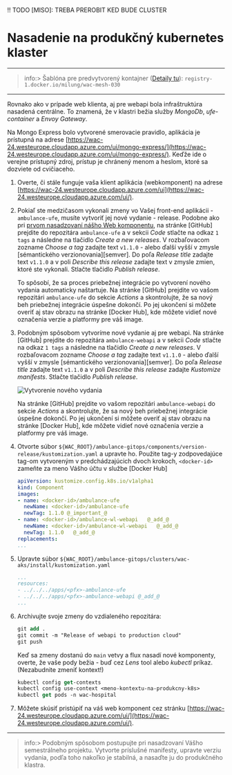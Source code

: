 !! TODO [MISO]: TREBA PREROBIT KED BUDE CLUSTER

# Nasadenie na produkčný kubernetes klaster

---

>info:>
Šablóna pre predvytvorený kontajner ([Detaily tu](../99.Problems-Resolutions/01.development-containers.md)):
`registry-1.docker.io/milung/wac-mesh-030`

---

Rovnako ako v prípade web klienta, aj pre webapi bola infraštruktúra nasadená centrálne. To znamená, že v klastri bežia služby  _MongoDb_, _ufe-container_ a _Envoy Gateway_.

Na Mongo Express bolo vytvorené smerovacie pravidlo, aplikácia je prístupná na adrese [https://wac-24.westeurope.cloudapp.azure.com/ui/mongo-express/](https://wac-24.westeurope.cloudapp.azure.com/ui/mongo-express/).
Keďže ide o verejne prístupný zdroj, prístup je chránený menom a heslom, ktoré sa dozviete od cvičiaceho.

1. Overte, či stále funguje vaša klient aplikácia (webkomponent) na adrese [https://wac-24.westeurope.cloudapp.azure.com/ui](https://wac-24.westeurope.cloudapp.azure.com/ui/).

2. Pokiaľ ste medzičasom vykonali zmeny vo Vašej front-end aplikácii - `ambulance-ufe`, musíte vytvoriť jej nové vydanie - release. Podobne ako pri [prvom nasadzovaní nášho Web komponentu](../01.Web-Components/111-production-deployment.md), na stránke [GitHub] prejdite do repozitára `ambulance-ufe` a v sekcii _Code_ stlačte na odkaz `1 tags` a následne na tlačidlo _Create a new releases_. V rozbaľovacom zozname _Choose a tag_ zadajte  text `v1.1.0` - alebo ďalší vyšší v zmysle [sémantického verzionovania][semver]. Do poľa _Release title_ zadajte text `v1.1.0` a v poli _Describe this release_ zadajte text v zmysle zmien, ktoré ste vykonali. Stlačte tlačidlo _Publish release_.

   To spôsobí, že sa proces priebežnej integrácie po vytvorení nového vydania automaticky naštartuje. Na stránke [GitHub] prejdite vo vašom repozitári `ambulance-ufe` do sekcie _Actions_ a skontrolujte, že sa nový beh priebežnej integrácie úspešne dokončí. Po jej ukončení si môžete overiť aj stav obrazu na stránke [Docker Hub], kde môžete vidieť nové označenia verzie a platformy pre váš image.

3. Podobným spôsobom vytvoríme nové vydanie aj pre webapi. Na stránke [GitHub] prejdite do repozitára `ambulance-webapi` a v sekcii _Code_ stlačte na odkaz `1 tags` a následne na tlačidlo _Create a new releases_. V rozbaľovacom zozname _Choose a tag_ zadajte  text `v1.1.0` - alebo ďalší vyšší v zmysle [sémantického verzionovania][semver]. Do poľa _Release title_ zadajte text `v1.1.0` a v poli _Describe this release_ zadajte _Kustomize manifests_. Stlačte tlačidlo _Publish release_.

   ![Vytvorenie nového vydania](./img/020-01-Create-WebApi-Release.png)

   Na stránke [GitHub] prejdite vo vašom repozitári `ambulance-webapi` do sekcie _Actions_ a skontrolujte, že sa nový beh priebežnej integrácie úspešne dokončí. Po jej ukončení si môžete overiť aj stav obrazu na stránke [Docker Hub], kde môžete vidieť nové označenia verzie a platformy pre váš image.

4. Otvorte súbor `${WAC_ROOT}/ambulance-gitops/components/version-release/kustomization.yaml` a upravte ho. Použite tag-y zodpovedajúce tag-om vytvoreným v predchádzajúcich dvoch krokoch, `<docker-id>` zameňte za meno Vášho účtu v službe  [Docker Hub]

   ```yaml
   apiVersion: kustomize.config.k8s.io/v1alpha1
   kind: Component
   images:
   - name: <docker-id>/ambulance-ufe
     newName: <docker-id>/ambulance-ufe 
     newTag: 1.1.0 @_important_@
   - name: <docker-id>/ambulance-wl-webapi   @_add_@
     newName: <docker-id>/ambulance-wl-webapi   @_add_@
     newTag: 1.1.0   @_add_@
   replacements: 
   ...
   ```

5. Upravte súbor `${WAC_ROOT}/ambulance-gitops/clusters/wac-aks/install/kustomization.yaml`

   ```yaml
   ...
   resources:
   - ../../../apps/<pfx>-ambulance-ufe
   - ../../../apps/<pfx>-ambulance-webapi @_add_@
   ...
   ```

6. Archivujte svoje zmeny do vzdialeného repozitára:

   ```ps
   git add .
   git commit -m "Release of webapi to production cloud"
   git push
   ```

   Keď sa zmeny dostanú do `main` vetvy a flux nasadí nové komponenty, overte, že vaše pody bežia - buď cez _Lens_ tool alebo _kubectl_ príkaz. (Nezabudnite zmeniť kontext!)

   ```ps
   kubectl config get-contexts
   kubectl config use-context <meno-kontextu-na-produkcny-k8s>
   kubectl get pods -n wac-hospital
   ```

7. Môžete skúsiť pristúpiť na váš web komponent cez stránku [https://wac-24.westeurope.cloudapp.azure.com/ui/](https://wac-24.westeurope.cloudapp.azure.com/ui/).

---

>info:> Podobným spôsobom postupujte pri nasadzovaní Vášho semestrálneho projektu. Vytvorte príslušné manifesty, upravte verziu vydania, podľa toho nakoľko je stabilná, a nasaďte ju do produkčného klastra.

